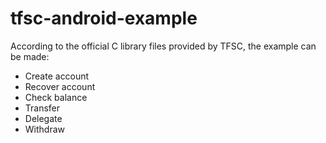 # tfsc-android-example
According to the official C library files provided by TFSC, the example can be made:
- Create account
- Recover account
- Check balance
- Transfer 
- Delegate
- Withdraw

